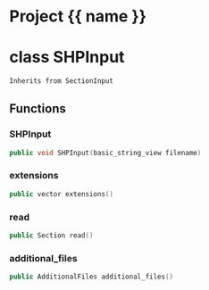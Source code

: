 <script setup>
import {useRoute} from 'vitepress'
const {path} = useRoute()
const tokens = path.split('/')
const words = tokens[2].split('-');
for (let i = 0; i < words.length; i++) {
    words[i] = words[i].charAt(0).toUpperCase() + words[i].slice(1);
    words[i] = words[i].replace('geode', 'Geode')
}
const name = words.join('-');
</script>
# Project {{ name }}

# class SHPInput


```cpp
Inherits from SectionInput
```



## Functions

### SHPInput

```cpp
public void SHPInput(basic_string_view filename)
```


### extensions

```cpp
public vector extensions()
```


### read

```cpp
public Section read()
```


### additional_files

```cpp
public AdditionalFiles additional_files()
```





